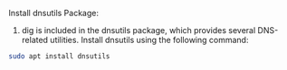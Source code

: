 Install dnsutils Package:

1. dig is included in the dnsutils package, which provides several DNS-related utilities. Install dnsutils using the following command:

```bash
sudo apt install dnsutils
```
